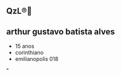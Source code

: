 ## QzL®️🥇
## arthur gustavo batista alves ##
- 15 anos 
- corinthiano
- emilianopolis 018

"[](https://media.tenor.com/otJaZBLIjhoAAAAi/yin-yang-wheel.gif)
